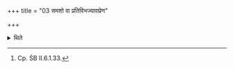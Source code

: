 +++
title = "03 समशो वा प्रतिविभज्यावघ्रेण"

+++

<details><summary>थिते</summary>

3. Or having equally divided (the stirred flour) having consumed it by means of smelling they should wipe out upon the Barhis the portion (of the stirred flour sticking to their hand.[^1]  


[^1]: Cp. ŚB II.6.1.33.
</details>
